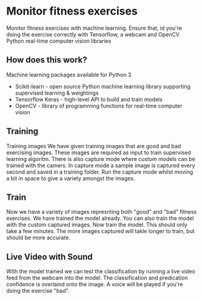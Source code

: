 # Monitor fitness exercises
Monitor fitness exercises with machine learning. Ensure that, id you're doing the exercise correctly with Tensorflow, a webcam and OpenCV Python real-time computer vision libraries

## How does this work?
Machine learning packages available for Python 3
- Scikit-learn - open source Python machine learning library supporting supervised learning & weightings
- Tensorflow Keras - high-level API to build and train models 
- OpenCV - library of programming functions for real-time computer vision

## Training
Training images
We have given training images that are good and bad exercising images. These images are required as input to train supervised learning algoritm. There is also capture mode where custom models can be trained with the camers. In capture mode a sample image is captured every second and saved in a training folder.  Run the capture mode whilst moving a bit in space to give a variety amongst the images.

## Train
Now we have a variety of images represnting both "good" and "bad" fitness exercises. We have trained the model already. You can also train the model with the custom captured images. Now train the model. This should only take a few minutes. The more images captured will takle longer to train, but should be more accurate.

## Live Video with Sound
With the model trained we can test the classification by running a live video feed from the webcam into the model. The classification and predication confidence is overlaind onto the image. A voice will be played if you're doing the exercise "bad".
